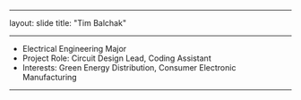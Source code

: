 
-----
layout: slide
title: "Tim Balchak"

-----

- Electrical Engineering Major 
- Project Role: Circuit Design Lead, Coding Assistant
- Interests: Green Energy Distribution, Consumer Electronic Manufacturing

------
